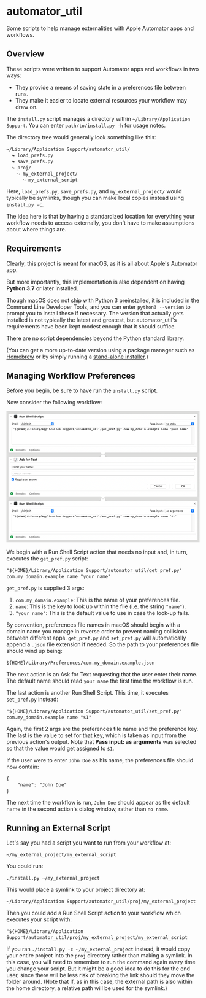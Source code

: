 # automator_util

Some scripts to help manage externalities with Apple Automator apps and workflows.

## Overview

These scripts were written to support Automator apps and workflows in two ways:

* They provide a means of saving state in a preferences file between runs.
* They make it easier to locate external resources your workflow may draw on.

The `install.py` script manages a directory within `~/Library/Application Support`. You can enter `path/to/install.py -h` for usage notes.

The directory tree would generally look something like this:

    ~/Library/Application Support/automator_util/
      ↪︎ load_prefs.py
      ↪︎ save_prefs.py
      ↪︎ proj/
        ↪︎ my_external_project/
          ↪︎ my_external_script

Here, `load_prefs.py`, `save_prefs.py`, and `my_external_project/` would typically be symlinks, though you can make local copies instead using `install.py -c`.

The idea here is that by having a standardized location for everything your workflow needs to access externally, you don't have to make assumptions about where things are.

## Requirements

Clearly, this project is meant for macOS, as it is all about Apple's Automator
app.

But more importantly, this implementation is also dependent on having **Python 3.7** or later installed.

Though macOS does not ship with Python 3 preinstalled, it is included in the Command Line Developer Tools, and you can enter `python3 --version` to prompt you to install these if necessary. The version that actually gets installed is not typically the latest and greatest, but automator_util's requirements have been kept modest enough that it should suffice.

There are no script dependencies beyond the Python standard library.

(You can get a more up-to-date version using a package manager such as [Homebrew](https://brew.sh/) or by simply running a [stand-alone installer](https://www.python.org/downloads/).)

## Managing Workflow Preferences

Before you begin, be sure to have run the `install.py` script.

Now consider the following workflow:

![example preferences workflow](support/img/prefs_workflow.png)

We begin with a Run Shell Script action that needs no input and, in turn, executes the `get_pref.py` script:

    "${HOME}/Library/Application Support/automator_util/get_pref.py" com.my_domain.example name "your name"

`get_pref.py` is supplied 3 args:

1. `com.my_domain.example`: This is the name of your preferences file.
2. `name`: This is the key to look up within the file (i.e. the string `"name"`).
3. `"your name"`: This is the default value to use in case the look-up fails.

By convention, preferences file names in macOS should begin with a domain name you manage in reverse order to prevent naming collisions between different apps. `get_pref.py` and `set_pref.py` will automatically append a `.json` file extension if needed. So the path to your preferences file should wind up being:

    ${HOME}/Library/Preferences/com.my_domain.example.json

The next action is an Ask for Text requesting that the user enter their name. The default name should read `your name` the first time the workflow is run.

The last action is another Run Shell Script. This time, it executes `set_pref.py` instead:

    "${HOME}/Library/Application Support/automator_util/set_pref.py" com.my_domain.example name "$1"

Again, the first 2 args are the preferences file name and the preference key. The last is the value to set for that key, which is taken as input from the previous action's output. Note that **Pass input: as arguments** was selected so that the value would get assigned to `$1`.

If the user were to enter `John Doe` as his name, the preferences file should now contain:

    {
        "name": "John Doe"
    }

The next time the workflow is run, `John Doe` should appear as the default name in the second action's dialog window, rather than `no name`.

## Running an External Script

Let's say you had a script you want to run from your workflow at:

    ~/my_external_project/my_external_script

You could run:

    ./install.py ~/my_external_project

This would place a symlink to your project directory at:

    ~/Library/Application Support/automator_util/proj/my_external_project

Then you could add a Run Shell Script action to your workflow which executes your script with:

    "${HOME}/Library/Application Support/automator_util/proj/my_external_project/my_external_script

If you ran `./install.py -c ~/my_external_project` instead, it would copy your entire project into the `proj` directory rather than making a symlink. In this case, you will need to remember to run the command again every time you change your script. But it might be a good idea to do this for the end user, since there will be less risk of breaking the link should they move the folder around. (Note that if, as in this case, the external path is also within the home directory, a relative path will be used for the symlink.)